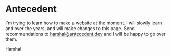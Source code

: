 # Antecedent
I'm trying to learn how to make a website at the moment. I will slowly learn and over the years, and will make changes to this page.
Send recommendations to harshal@antecedent.dev and I will be happy to go over them.





Harshal
